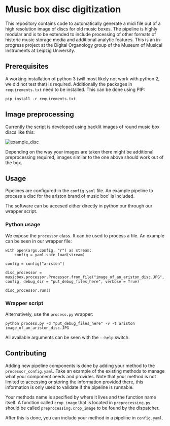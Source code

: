 # Music box disc digitization

This repository contains code to automatically generate a midi file out of a high resolution image of discs for old music boxes.
The pipeline is highly modular and is to be extended to include processing of other formats of historic music storage media and additional analytic features.
This is an in-progress project at the Digital Organology group of the Museum of Musical Instruments at Leipzig University.

## Prerequisites

A working installation of python 3 (will most likely not work with python 2, we did not test that) is required.
Additionally the packages in `requirements.txt` need to be installed.
This can be done using PIP:

```{bash}
pip install -r requirements.txt
```

## Image preprocessing

Currently the script is developed using backlit images of round music box discs like this:

![example_disc](./images/example.JPG)

Depending on the way your images are taken there might be additional preprocessing required, images similar to the one above should work out of the box.

## Usage

Pipelines are configured in the `config.yaml` file.
An example pipeline to process a disc for the ariston brand of music box' is included.

The software can be accesed either directly in python our through our wrapper script.

### Python usage

We expose the `processor` class. It can be used to process a file. An example can be seen in our wrapper file:

```{python}
with open(args.config, "r") as stream:
    config = yaml.safe_load(stream)

config = config["ariston"]

disc_processor = musicbox.processor.Processor.from_file("image_of_an_ariston_disc.JPG", config, debug_dir = "put_debug_files_here", verbose = True)

disc_processor.run()
```

### Wrapper script

Alternatively, use the `process.py` wrapper:

```{bash}
python process.py -d "put_debug_files_here" -v -t ariston image_of_an_ariston_disc.JPG
```

All available arguments can be seen with the `--help` switch.

## Contributing

Adding new pipeline components is done by adding your method to the `processor_config.yaml`.
Take an example of the existing methods to manage what your component needs and provides.
Note that your method is not limited to accessing or storing the information provided there, this information is only used to validate if the pipeline is runnable.

Your methods name is specified by where it lives and the function name itself.
A function called `crop_image` that is located in `preprocessing.py` should be called `preprocessing.crop_image` to be found by the dispatcher.

After this is done, you can include your method in a pipeline in `config.yaml`.